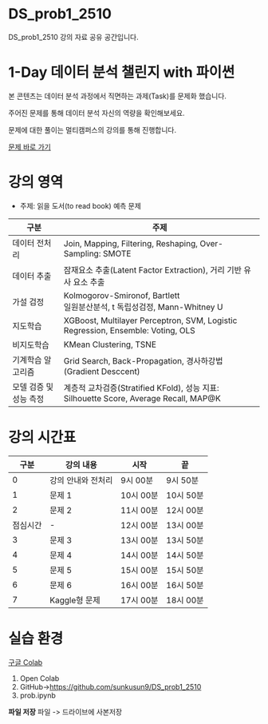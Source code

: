 # DS_prob1_2510
DS_prob1_2510 강의 자료 공유 공간입니다.


# 1-Day 데이터 분석 챌린지 with 파이썬

본 콘텐츠는 데이터 분석 과정에서 직면하는 과제(Task)를 문제화 했습니다. 

주어진 문제를 통해 데이터 분석 자신의 역량을 확인해보세요.

문제에 대한 풀이는 멀티캠퍼스의 강의를 통해 진행합니다. 

[문제 바로 가기](https://github.com/sunkusun9/DS_prob1_2510/blob/main/prob.ipynb)

# 강의 영역

* 주제: 읽을 도서(to read book) 예측 문제

|구분|주제|
|---|----|
|데이터 전처리| Join, Mapping, Filtering, Reshaping, Over-Sampling: SMOTE|
|데이터 추출|잠재요소 추출(Latent Factor Extraction), 거리 기반 유사 요소 추출|
|가설 검정|Kolmogorov-Smironof, Bartlett<br/>일원분산분석, t 독립성검정, Mann-Whitney U|
|지도학습| XGBoost, Multilayer Perceptron, SVM, Logistic Regression, Ensemble: Voting, OLS|
|비지도학습|KMean Clustering, TSNE|
|기계학습 알고리즘|Grid Search, Back-Propagation, 경사하강법(Gradient Desccent)|
|모델 검증 및 성능 측정|계층적 교차검증(Stratified KFold), 성능 지표: Silhouette Score, Average Recall, MAP@K|

# 강의 시간표

|구분|강의 내용|시작|끝|
|----|---------|----|--|
|0|강의 안내와 전처리|9시 00분| 9시 50분|
|1|문제 1|10시 00분| 10시 50분|
|2|문제 2|11시 00분| 12시 00분|
|점심시간|-|12시 00분| 13시 00분|
|3|문제 3|13시 00분| 13시 50분|
|4|문제 4|14시 00분| 14시 50분|
|5|문제 5|15시 00분| 15시 50분|
|6|문제 6|16시 00분| 16시 50분|
|7|Kaggle형 문제|17시 00분| 18시 00분|

# 실습 환경

[구글 Colab](https://colab.google/)

1. Open Colab
2. GitHub->https://github.com/sunkusun9/DS_prob1_2510
3. prob.ipynb

**파일 저장**
파일 -> 드라이브에 사본저장 


